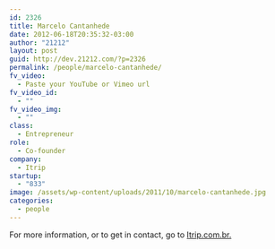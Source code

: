 ```yaml
---
id: 2326
title: Marcelo Cantanhede
date: 2012-06-18T20:35:32-03:00
author: "21212"
layout: post
guid: http://dev.21212.com/?p=2326
permalink: /people/marcelo-cantanhede/
fv_video:
  - Paste your YouTube or Vimeo url
fv_video_id:
  - ""
fv_video_img:
  - ""
class:
  - Entrepreneur
role:
  - Co-founder
company:
  - Itrip
startup:
  - "833"
image: /assets/wp-content/uploads/2011/10/marcelo-cantanhede.jpg
categories:
  - people
---
```

For more information, or to get in contact, go to <a href="http://www.itrip.com.br" target="_blank">Itrip.com.br.</a>